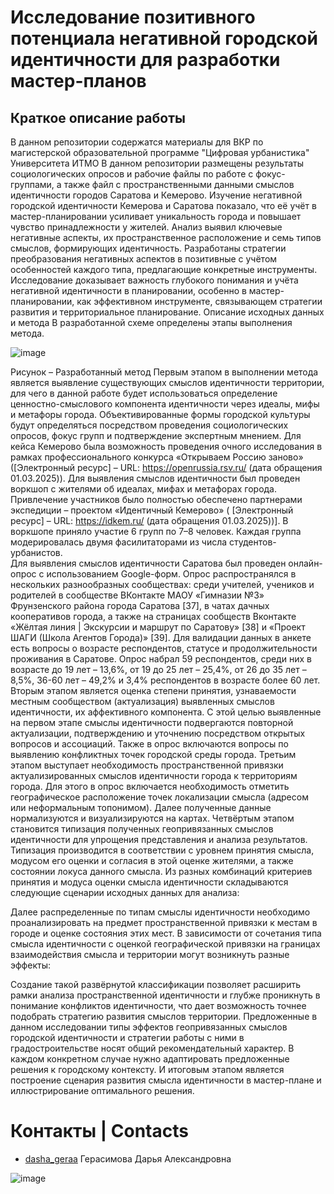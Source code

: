 # Исследование позитивного потенциала негативной городской идентичности для разработки мастер-планов
Краткое описание работы
----------

В данном репозитории содержатся материалы для ВКР по магистерской образовательной программе "Цифровая урбанистика" Университета ИТМО
В данном репозитории размещены результаты социологических опросов и рабочие файлы по работе с фокус-группами, а также файл с пространственными данными смыслов идентичности городов Саратова и Кемерово.
Изучение негативной городской идентичности Кемерова и Саратова показало, что её учёт в мастер-планировании усиливает уникальность города и повышает чувство принадлежности у жителей.  Анализ выявил ключевые негативные аспекты, их пространственное расположение и семь типов смыслов, формирующих идентичность.
Разработаны стратегии преобразования негативных аспектов в позитивные с учётом особенностей каждого типа, предлагающие конкретные инструменты.  Исследование доказывает важность глубокого понимания и учёта негативной идентичности в планировании, особенно в мастер-планировании, как эффективном инструменте, связывающем стратегии развития и территориальное планирование.
Описание исходных данных и метода
В разработанной схеме определены этапы выполнения метода.

![image](https://github.com/user-attachments/assets/1f2ee837-92c9-45ee-8ecb-1b644c9a5a72)

Рисунок  – Разработанный метод
Первым этапом в выполнении метода является выявление существующих смыслов идентичности территории, для чего в данной работе будет использоваться определение ценностно-смыслового компонента идентичности через идеалы, мифы и метафоры города. Объективированные формы городской культуры будут определяться посредством проведения социологических опросов, фокус групп и подтверждение экспертным мнением. Для кейса Кемерово была возможность проведения очного исследования в рамках профессионального конкурса «Открываем Россию заново» ([Электронный ресурс] – URL: https://openrussia.rsv.ru/ (дата обращения 01.03.2025)). Для выявления смыслов идентичности был проведен воркшоп с жителями об идеалах, мифах и метафорах города. Привлечение участников было полностью обеспечено партнерами экспедиции – проектом «Идентичный Кемерово» ( [Электронный ресурс] – URL:  https://idkem.ru/ (дата обращения 01.03.2025))]. В воркшопе приняло участие 6 групп по 7–8 человек. Каждая группа модерировалась двумя фасилитаторами из числа студентов-урбанистов.  
Для выявления смыслов идентичности Саратова был проведен онлайн-опрос с использованием Google-форм. Опрос распространялся в нескольких разнообразных сообществах: среди учителей, учеников и родителей в сообществе ВКонтакте МАОУ «Гимназии №3» Фрунзенского района города Саратова [37], в чатах дачных кооперативов города, а также на страницах сообществ Вконтакте «Жёлтая линия | Экскурсии и маршрут по Саратову» [38]  и «Проект ШАГИ (Школа Агентов Города)» [39]. Для валидации данных в анкете есть вопросы о возрасте респондентов, статусе и продолжительности проживания в Саратове. Опрос набрал 59 респондентов, среди них в возрасте до 19 лет – 13,6%, от 19 до 25 лет – 25,4%, от 26 до 35 лет – 8,5%, 36-60 лет – 49,2% и 3,4% респондентов в возрасте более 60 лет.
Вторым этапом является оценка степени принятия, узнаваемости местным сообществом (актуализация) выявленных смыслов идентичности, их аффективного компонента. С этой целью выявленные на первом этапе смыслы идентичности подвергаются повторной актуализации, подтверждению и уточнению посредством открытых вопросов и ассоциаций. Также в опрос включаются вопросы по выявлению конфликтных точек городской среды города. 
Третьим этапом выступает необходимость пространственной привязки актуализированных смыслов идентичности города к территориям города. Для этого в опрос включается необходимость отметить географическое расположение точек локализации смысла (адресом или неформальным топонимом). Далее полученные данные нормализуются и визуализируются на картах.
Четвёртым этапом становится типизация полученных геопривязанных смыслов идентичности для упрощения представления и анализа результатов. Типизация производится в соответствии с уровнем принятия смысла, модусом его оценки и согласия в этой оценке жителями, а также состоянии локуса данного смысла.
Из разных комбинаций критериев принятия и модуса оценки смысла идентичности складываются следующие сценарии исходных данных для анализа:

Далее распределенные по типам смыслы идентичности необходимо проанализировать на предмет пространственной привязки к местам в городе и оценке состояния этих мест. 
В зависимости от сочетания типа смысла идентичности с оценкой географической привязки на границах взаимодействия смысла и территории могут возникнуть разные эффекты:

Создание такой развёрнутой классификации позволяет расширить рамки анализа пространственной идентичности и глубже проникнуть в понимание конфликтов идентичности, что дает возможность точнее подобрать стратегию развития смыслов территории.
Предложенные в данном исследовании типы эффектов геопривязанных смыслов городской идентичности и стратегии работы с ними в градостроительстве носят общий рекомендательный характер. В каждом конкретном случае нужно адаптировать предложенные решения к городскому контексту.
И итоговым этапом является построение сценария развития смысла идентичности в мастер-плане и иллюстрирование оптимального решения.


# Контакты | Contacts
- [dasha_geraa](https://t.me/@asha_geraa) Герасимова Дарья Александровна 

![image](https://github.com/user-attachments/assets/2ca63588-4abb-47dc-8799-3c1cb6cc289d)

